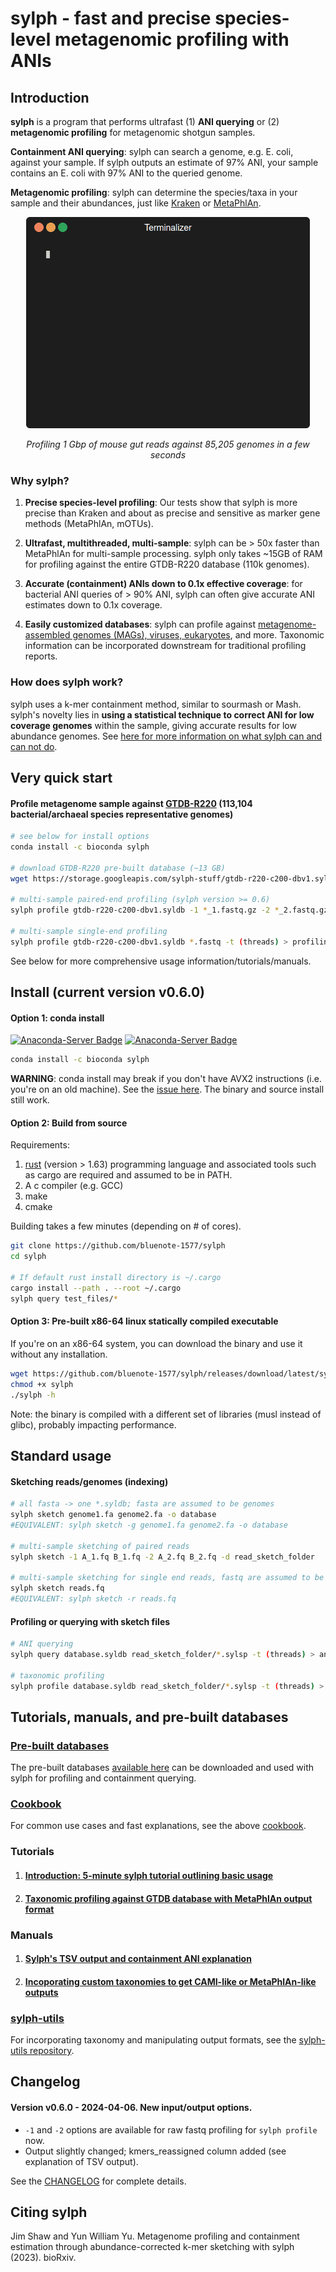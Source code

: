 # sylph - fast and precise species-level metagenomic profiling with ANIs 

## Introduction

**sylph** is a program that performs ultrafast (1) **ANI querying** or (2) **metagenomic profiling** for metagenomic shotgun samples. 

**Containment ANI querying**: sylph can search a genome, e.g. E. coli, against your sample. If sylph outputs an estimate of 97% ANI, your sample contains an E. coli with 97% ANI to the queried genome.

**Metagenomic profiling**: sylph can determine the species/taxa in your sample and their abundances, just like [Kraken](https://ccb.jhu.edu/software/kraken/) or [MetaPhlAn](https://github.com/biobakery/MetaPhlAn).

<p align="center"><img src="assets/sylph.gif?raw=true"/></p>
<p align="center">
   <i>
   Profiling 1 Gbp of mouse gut reads against 85,205 genomes in a few seconds 
   </i>
</p>


### Why sylph?

1. **Precise species-level profiling**: Our tests show that sylph is more precise than Kraken and about as precise and sensitive as marker gene methods (MetaPhlAn, mOTUs). 

2. **Ultrafast, multithreaded, multi-sample**: sylph can be > 50x faster than MetaPhlAn for multi-sample processing. sylph only takes ~15GB of RAM for profiling against the entire GTDB-R220 database (110k genomes).

3. **Accurate (containment) ANIs down to 0.1x effective coverage**: for bacterial ANI queries of > 90% ANI, sylph can often give accurate ANI estimates down to 0.1x coverage.

4. **Easily customized databases**: sylph can profile against [metagenome-assembled genomes (MAGs), viruses, eukaryotes](https://github.com/bluenote-1577/sylph/wiki/Pre%E2%80%90built-databases), and more. Taxonomic information can be incorporated downstream for traditional profiling reports. 

### How does sylph work?

sylph uses a k-mer containment method, similar to sourmash or Mash. sylph's novelty lies in **using a statistical technique to correct ANI for low coverage genomes** within the sample, giving accurate results for low abundance genomes. See [here for more information on what sylph can and can not do](https://github.com/bluenote-1577/sylph/wiki/Introduction:-what-is-sylph-and-how-does-it-work%3F). 

## Very quick start

#### Profile metagenome sample against [GTDB-R220](https://gtdb.ecogenomic.org/) (113,104 bacterial/archaeal species representative genomes) 

```sh
# see below for install options
conda install -c bioconda sylph

# download GTDB-R220 pre-built database (~13 GB)
wget https://storage.googleapis.com/sylph-stuff/gtdb-r220-c200-dbv1.syldb

# multi-sample paired-end profiling (sylph version >= 0.6)
sylph profile gtdb-r220-c200-dbv1.syldb -1 *_1.fastq.gz -2 *_2.fastq.gz -t (threads) > profiling.tsv

# multi-sample single-end profiling
sylph profile gtdb-r220-c200-dbv1.syldb *.fastq -t (threads) > profiling.tsv
```

See below for more comprehensive usage information/tutorials/manuals. 

##  Install (current version v0.6.0)

#### Option 1: conda install 
[![Anaconda-Server Badge](https://anaconda.org/bioconda/sylph/badges/version.svg)](https://anaconda.org/bioconda/sylph)
[![Anaconda-Server Badge](https://anaconda.org/bioconda/sylph/badges/latest_release_date.svg)](https://anaconda.org/bioconda/sylph)

```sh
conda install -c bioconda sylph
```

**WARNING**: conda install may break if you don't have AVX2 instructions (i.e. you're on an old machine). See the [issue here](https://github.com/bluenote-1577/sylph/issues/2). The binary and source install still work. 

#### Option 2: Build from source

Requirements:
1. [rust](https://www.rust-lang.org/tools/install) (version > 1.63) programming language and associated tools such as cargo are required and assumed to be in PATH.
2. A c compiler (e.g. GCC)
3. make
4. cmake

Building takes a few minutes (depending on # of cores).

```sh
git clone https://github.com/bluenote-1577/sylph
cd sylph

# If default rust install directory is ~/.cargo
cargo install --path . --root ~/.cargo
sylph query test_files/*
```
#### Option 3: Pre-built x86-64 linux statically compiled executable

If you're on an x86-64 system, you can download the binary and use it without any installation. 

```sh
wget https://github.com/bluenote-1577/sylph/releases/download/latest/sylph
chmod +x sylph
./sylph -h
```

Note: the binary is compiled with a different set of libraries (musl instead of glibc), probably impacting performance. 

## Standard usage

#### Sketching reads/genomes (indexing)

```sh
# all fasta -> one *.syldb; fasta are assumed to be genomes
sylph sketch genome1.fa genome2.fa -o database
#EQUIVALENT: sylph sketch -g genome1.fa genome2.fa -o database

# multi-sample sketching of paired reads
sylph sketch -1 A_1.fq B_1.fq -2 A_2.fq B_2.fq -d read_sketch_folder

# multi-sample sketching for single end reads, fastq are assumed to be reads
sylph sketch reads.fq 
#EQUIVALENT: sylph sketch -r reads.fq
```

#### Profiling or querying with sketch files
```sh
# ANI querying 
sylph query database.syldb read_sketch_folder/*.sylsp -t (threads) > ani_queries.tsv

# taxonomic profiling 
sylph profile database.syldb read_sketch_folder/*.sylsp -t (threads) > profiling.tsv
```

## Tutorials, manuals, and pre-built databases

### [Pre-built databases](https://github.com/bluenote-1577/sylph/wiki/Pre%E2%80%90built-databases)

The pre-built databases [available here](https://github.com/bluenote-1577/sylph/wiki/Pre%E2%80%90built-databases) can be downloaded and used with sylph for profiling and containment querying. 

### [Cookbook](https://github.com/bluenote-1577/sylph/wiki/sylph-cookbook)

For common use cases and fast explanations, see the above [cookbook](https://github.com/bluenote-1577/sylph/wiki/sylph-cookbook).

### Tutorials
1. #### [Introduction: 5-minute sylph tutorial outlining basic usage](https://github.com/bluenote-1577/sylph/wiki/5%E2%80%90minute-sylph-tutorial)
2. #### [Taxonomic profiling against GTDB database with MetaPhlAn output format](https://github.com/bluenote-1577/sylph/wiki/Taxonomic-profiling-with-the-GTDB%E2%80%90R214-database)

### Manuals
1. #### [Sylph's TSV output and containment ANI explanation](https://github.com/bluenote-1577/sylph/wiki/Output-format)
2. #### [Incoporating custom taxonomies to get CAMI-like or MetaPhlAn-like outputs](https://github.com/bluenote-1577/sylph/wiki/Integrating-taxonomic-information-with-sylph)

### [sylph-utils](https://github.com/bluenote-1577/sylph-utils) 

For incorporating taxonomy and manipulating output formats, see the [sylph-utils repository](https://github.com/bluenote-1577/sylph-utils).

## Changelog

#### Version v0.6.0 - 2024-04-06. New input/output options.

* `-1` and `-2` options are available for raw fastq profiling for `sylph profile` now. 
* Output slightly changed; kmers_reassigned column added (see explanation of TSV output). 

See the [CHANGELOG](https://github.com/bluenote-1577/sylph/blob/main/CHANGELOG.md) for complete details.

## Citing sylph

Jim Shaw and Yun William Yu. Metagenome profiling and containment estimation through abundance-corrected k-mer sketching with sylph (2023). bioRxiv.

